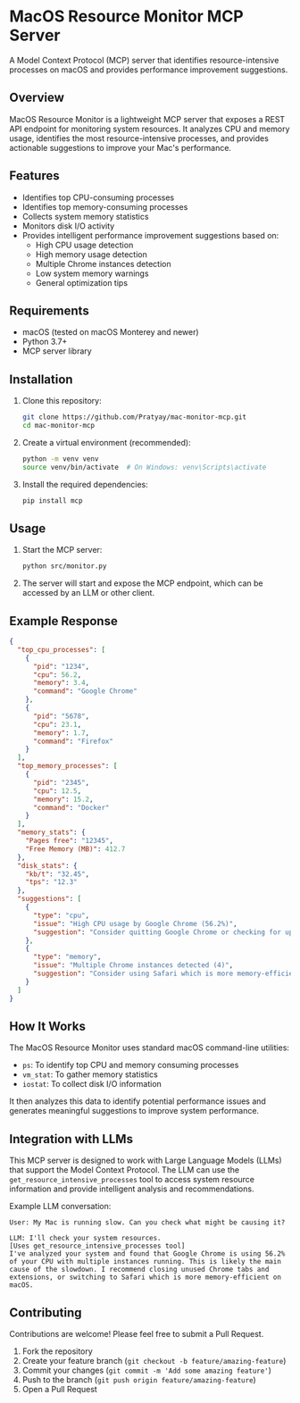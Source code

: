 # MacOS Resource Monitor MCP Server

A Model Context Protocol (MCP) server that identifies resource-intensive processes on macOS and provides performance improvement suggestions.

## Overview

MacOS Resource Monitor is a lightweight MCP server that exposes a REST API endpoint for monitoring system resources. It analyzes CPU and memory usage, identifies the most resource-intensive processes, and provides actionable suggestions to improve your Mac's performance.

## Features

- Identifies top CPU-consuming processes
- Identifies top memory-consuming processes
- Collects system memory statistics
- Monitors disk I/O activity
- Provides intelligent performance improvement suggestions based on:
  - High CPU usage detection
  - High memory usage detection
  - Multiple Chrome instances detection
  - Low system memory warnings
  - General optimization tips

## Requirements

- macOS (tested on macOS Monterey and newer)
- Python 3.7+
- MCP server library

## Installation

1. Clone this repository:
   ```bash
   git clone https://github.com/Pratyay/mac-monitor-mcp.git
   cd mac-monitor-mcp
   ```

2. Create a virtual environment (recommended):
   ```bash
   python -m venv venv
   source venv/bin/activate  # On Windows: venv\Scripts\activate
   ```

3. Install the required dependencies:
   ```bash
   pip install mcp
   ```

## Usage

1. Start the MCP server:
   ```bash
   python src/monitor.py
   ```

2. The server will start and expose the MCP endpoint, which can be accessed by an LLM or other client.


## Example Response

```json
{
  "top_cpu_processes": [
    {
      "pid": "1234",
      "cpu": 56.2,
      "memory": 3.4,
      "command": "Google Chrome"
    },
    {
      "pid": "5678",
      "cpu": 23.1,
      "memory": 1.7,
      "command": "Firefox"
    }
  ],
  "top_memory_processes": [
    {
      "pid": "2345",
      "cpu": 12.5,
      "memory": 15.2,
      "command": "Docker"
    }
  ],
  "memory_stats": {
    "Pages free": "12345",
    "Free Memory (MB)": 412.7
  },
  "disk_stats": {
    "kb/t": "32.45",
    "tps": "12.3"
  },
  "suggestions": [
    {
      "type": "cpu",
      "issue": "High CPU usage by Google Chrome (56.2%)",
      "suggestion": "Consider quitting Google Chrome or checking for updates if it's consistently using high CPU."
    },
    {
      "type": "memory",
      "issue": "Multiple Chrome instances detected (4)",
      "suggestion": "Consider using Safari which is more memory-efficient on macOS, or close unused Chrome tabs and extensions."
    }
  ]
}
```

## How It Works

The MacOS Resource Monitor uses standard macOS command-line utilities:

- `ps`: To identify top CPU and memory consuming processes
- `vm_stat`: To gather memory statistics
- `iostat`: To collect disk I/O information

It then analyzes this data to identify potential performance issues and generates meaningful suggestions to improve system performance.

## Integration with LLMs

This MCP server is designed to work with Large Language Models (LLMs) that support the Model Context Protocol. The LLM can use the `get_resource_intensive_processes` tool to access system resource information and provide intelligent analysis and recommendations.

Example LLM conversation:

```
User: My Mac is running slow. Can you check what might be causing it?

LLM: I'll check your system resources.
[Uses get_resource_intensive_processes tool]
I've analyzed your system and found that Google Chrome is using 56.2% of your CPU with multiple instances running. This is likely the main cause of the slowdown. I recommend closing unused Chrome tabs and extensions, or switching to Safari which is more memory-efficient on macOS.
```

## Contributing

Contributions are welcome! Please feel free to submit a Pull Request.

1. Fork the repository
2. Create your feature branch (`git checkout -b feature/amazing-feature`)
3. Commit your changes (`git commit -m 'Add some amazing feature'`)
4. Push to the branch (`git push origin feature/amazing-feature`)
5. Open a Pull Request
